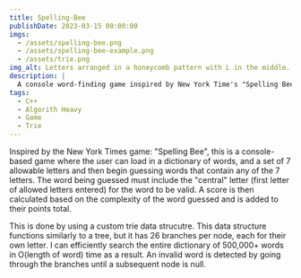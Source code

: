 ```yaml
---
title: Spelling-Bee
publishDate: 2023-03-15 00:00:00
imgs:
  - /assets/spelling-bee.png
  - /assets/spelling-bee-example.png
  - /assets/trie.png
img_alt: Letters arranged in a honeycomb pattern with L in the middle.
description: |
  A console word-finding game inspired by New York Time's "Spelling Bee"
tags:
  - C++
  - Algorith Heavy
  - Game
  - Trie
---
```


Inspired by the New York Times game: "Spelling Bee", this is a console-based game where the user can load in a dictionary of words, and a set of 7 allowable letters and then begin guessing words that contain any of the 7 letters. The word being guessed must include the "central" letter (first letter of allowed letters entered) for the word to be valid. A score is then calculated based on the complexity of the word guessed and is added to their points total.

This is done by using a custom trie data strucutre. This data structure functions similarly to a tree, but it has 26 branches per node, each for their own letter. I can efficiently search the entire dictionary of 500,000+ words in O(length of word) time as a result. An invalid word is detected by going through the branches until a subsequent node is null.